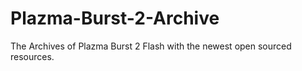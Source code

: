 # Plazma-Burst-2-Archive
The Archives of Plazma Burst 2 Flash with the newest open sourced resources.
